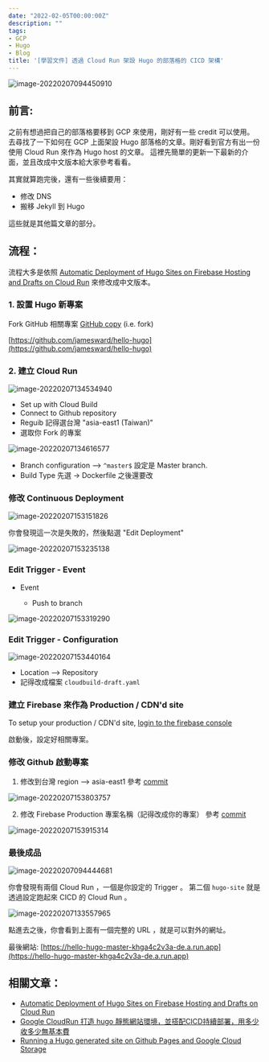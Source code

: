 ```yaml
---
date: "2022-02-05T00:00:00Z"
description: ""
tags:
- GCP
- Hugo
- Blog
title: '[學習文件] 透過 Cloud Run 架設 Hugo 的部落格的 CICD 架構'
---
```


![image-20220207094450910](../images/2021/image-20220207094450910.png)

## 前言:

之前有想過把自己的部落格要移到 GCP 來使用，剛好有一些 credit 可以使用。 去尋找了一下如何在 GCP 上面架設 Hugo 部落格的文章。剛好看到官方有出一份使用 Cloud Run 來作為 Hugo host 的文章。 這裡先簡單的更新一下最新的介面，並且改成中文版本給大家參考看看。

其實就算跑完後，還有一些後續要用：

- 修改 DNS
- 搬移 Jekyll 到 Hugo 

這些就是其他篇文章的部分。

## 流程：

流程大多是依照 [Automatic Deployment of Hugo Sites on Firebase Hosting and Drafts on Cloud Run](https://developers.googleblog.com/2020/08/automatic-deployment-of-hugo-sites-on-firebase-hosting.html) 來修改成中文版本。

### 1. 設置 Hugo 新專案 

Fork GitHub 相關專案  [GitHub copy](https://github.com/jamesward/hello-hugo/fork) (i.e. fork)

[https://github.com/jamesward/hello-hugo](https://github.com/jamesward/hello-hugo)

### 2. 建立 Cloud Run 

![image-20220207134534940](../images/2021/image-20220207134534940.png)

- Set up with Cloud Build
- Connect to Github repository
- Reguib 記得選台灣 "asia-east1 (Taiwan)"
- 選取你 Fork 的專案

![image-20220207134616577](../images/2021/image-20220207134616577.png)

- Branch configuration --> `^master$` 設定是 Master branch.
- Build Type 先選 -> Dockerfile 之後還要改

### 修改 Continuous Deployment

![image-20220207153151826](../images/2021/image-20220207153151826.png)

你會發現這一次是失敗的，然後點選 "Edit Deployment"

![image-20220207153235138](../images/2021/image-20220207153235138.png)

### Edit Trigger - Event

- Event 

  - Push to branch

![image-20220207153319290](../images/2021/image-20220207153319290.png)

### Edit Trigger - Configuration

![image-20220207153440164](../images/2021/image-20220207153440164.png)

- Location --> Repository
- 記得改成檔案 `cloudbuild-draft.yaml`

### 建立 Firebase 來作為 Production / CDN'd site

To setup your production / CDN'd site, [login to the firebase console](https://console.firebase.google.com/)

啟動後，設定好相關專案。

### 修改 Github 啟動專案

1. 修改到台灣 region --> asia-east1 參考 [commit](https://github.com/kkdai/hello-hugo/commit/9ca8ee11fc1237b92aabd6d5952d4d0074fba9f8) 

![image-20220207153803757](../images/2021/image-20220207153803757.png)



2. 修改 Firebase Production 專案名稱（記得改成你的專案） 參考 [commit](https://github.com/kkdai/hello-hugo/commit/ed0ce403325fe69a0d6819d9293caeb3ab09619e) 

![image-20220207153915314](../images/2021/image-20220207153915314.png)





### 最後成品

![image-20220207094444681](../images/2021/image-20220207094444681.png)

你會發現有兩個 Cloud Run ，一個是你設定的 Trigger 。 第二個 `hugo-site`  就是透過設定跑起來 CICD 的 Cloud Run 。

![image-20220207133557965](../images/2021/image-20220207133557965.png)

點進去之後，你會看到上面有一個完整的 URL ，就是可以對外的網址。

最後網站: [https://hello-hugo-master-khga4c2v3a-de.a.run.app](https://hello-hugo-master-khga4c2v3a-de.a.run.app)


## 相關文章：

- [Automatic Deployment of Hugo Sites on Firebase Hosting and Drafts on Cloud Run](https://developers.googleblog.com/2020/08/automatic-deployment-of-hugo-sites-on-firebase-hosting.html)
- [Google CloudRun 打造 hugo 靜態網站環境，並搭配CICD持續部署，用多少收多少無基本費](https://www.minwt.com/website/server/22837.html)
- [Running a Hugo generated site on Github Pages and Google Cloud Storage](https://tunzor.github.io/posts/hugo-on-gh-and-gcs/)
